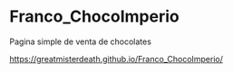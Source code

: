 # Franco_ChocoImperio
Pagina simple de venta de chocolates

https://greatmisterdeath.github.io/Franco_ChocoImperio/
